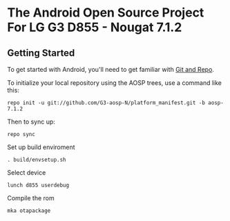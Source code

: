 The Android Open Source Project For LG G3 D855 - Nougat 7.1.2
===========


Getting Started
---------------

To get started with Android, you'll need to get familiar with [Git and Repo](http://source.android.com/source/using-repo.html).

To initialize your local repository using the AOSP trees, use a command like this:

    repo init -u git://github.com/G3-aosp-N/platform_manifest.git -b aosp-7.1.2

Then to sync up:

    repo sync

Set up build enviroment

    . build/envsetup.sh

Select device

    lunch d855 userdebug

Compile the rom

    mka otapackage
